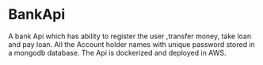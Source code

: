 # BankApi
A bank Api which has ability to register the user ,transfer money, take loan and pay loan. All the Account holder names with unique password stored in a mongodb database. The Api is dockerized and deployed in AWS.
